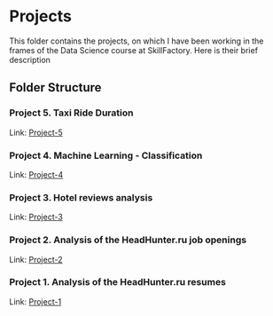 # Projects
This folder contains the projects, on which I have been working in the frames of the Data Science course at SkillFactory. Here is their brief description

## Folder Structure

### Project 5. Taxi Ride Duration
Link: [Project-5](https://github.com/helios12/DataScienceProjects/blob/main/projects/project-5)

### Project 4. Machine Learning - Classification
Link: [Project-4](https://github.com/helios12/DataScienceProjects/blob/main/projects/project-4)

### Project 3. Hotel reviews analysis
Link: [Project-3](https://github.com/helios12/DataScienceProjects/blob/main/projects/project-3)

### Project 2. Analysis of the HeadHunter.ru job openings
Link: [Project-2](https://github.com/helios12/DataScienceProjects/blob/main/projects/project-2)

### Project 1. Analysis of the HeadHunter.ru resumes
Link: [Project-1](https://github.com/helios12/DataScienceProjects/blob/main/projects/project-1)
